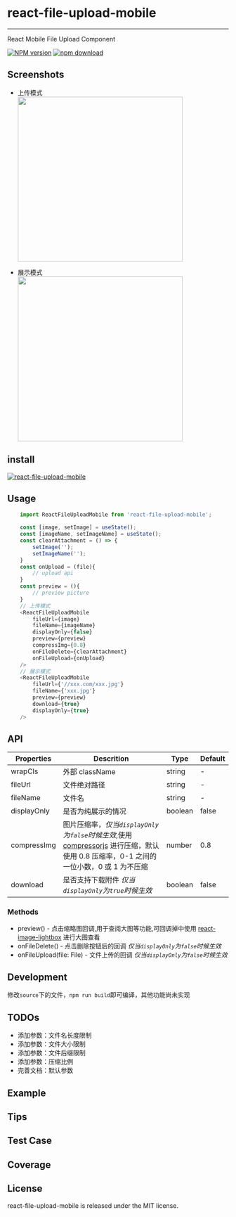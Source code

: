 # react-file-upload-mobile

---

React Mobile File Upload Component

[![NPM version][npm-image]][npm-url]
[![npm download][download-image]][download-url]

[npm-image]: http://img.shields.io/npm/v/react-file-upload-mobile.svg?style=flat-square
[npm-url]: https://www.npmjs.com/package/react-file-upload-mobile
[download-image]: https://img.shields.io/npm/dm/react-file-upload-mobile.svg?style=flat-square
[download-url]: https://www.npmjs.com/package/react-file-upload-mobile

## Screenshots

- 上传模式  
  <img src="https://i.bmp.ovh/imgs/2019/11/20ce1d9429a1b5c7.png" width="375"/>

- 展示模式  
  <img src="https://i.bmp.ovh/imgs/2019/11/f61ecc74c0b22cfe.png" width="375" />

## install

[![react-file-upload-mobile](https://nodei.co/npm/react-file-upload-mobile.png)](https://npmjs.org/package/react-file-upload-mobile)

## Usage

```javascript
    import ReactFileUploadMobile from 'react-file-upload-mobile';

    const [image, setImage] = useState();
    const [imageName, setImageName] = useState();
    const clearAttachment = () => {
        setImage('');
        setImageName('');
    }
    const onUpload = (file){
        // upload api
    }
    const preview = (){
        // preview picture
    }
    // 上传模式
    <ReactFileUploadMobile
        fileUrl={image}
        fileName={imageName}
        displayOnly={false}
        preview={preview}
        compressImg={0.8}
        onFileDelete={clearAttachment}
        onFileUpload={onUpload}
    />
    // 展示模式
    <ReactFileUploadMobile
        fileUrl={'//xxx.com/xxx.jpg'}
        fileName={'xxx.jpg'}
        preview={preview}
        download={true}
        displayOnly={true}
    />
```

## API

| Properties  | Descrition                                                                                                                                                                            | Type    | Default |
| ----------- | ------------------------------------------------------------------------------------------------------------------------------------------------------------------------------------- | ------- | ------- |
| wrapCls     | 外部 className                                                                                                                                                                        | string  | -       |
| fileUrl     | 文件绝对路径                                                                                                                                                                          | string  | -       |
| fileName    | 文件名                                                                                                                                                                                | string  | -       |
| displayOnly | 是否为纯展示的情况                                                                                                                                                                    | boolean | false   |
| compressImg | 图片压缩率，_仅当`displayOnly`为`false`时候生效_,使用 [compressorjs](https://github.com/fengyuanchen/compressorjs) 进行压缩，默认使用 0.8 压缩率，0-1 之间的一位小数，0 或 1 为不压缩 | number  | 0.8     |
| download    | 是否支持下载附件 _仅当`displayOnly`为`true`时候生效_                                                                                                                                  | boolean | false   |

### Methods

- preview() - 点击缩略图回调,用于查阅大图等功能,可回调掉中使用 [react-image-lightbox](https://github.com/frontend-collective/react-image-lightbox) 进行大图查看
- onFileDelete() - 点击删除按钮后的回调 _仅当`displayOnly`为`false`时候生效_
- onFileUpload(file: File) - 文件上传的回调 _仅当`displayOnly`为`false`时候生效_

## Development

修改`source`下的文件，`npm run build`即可编译，其他功能尚未实现

## TODOs

- 添加参数：文件名长度限制
- 添加参数：文件大小限制
- 添加参数：文件后缀限制
- 添加参数：压缩比例
- 完善文档：默认参数

## Example

## Tips

## Test Case

## Coverage

## License

react-file-upload-mobile is released under the MIT license.
